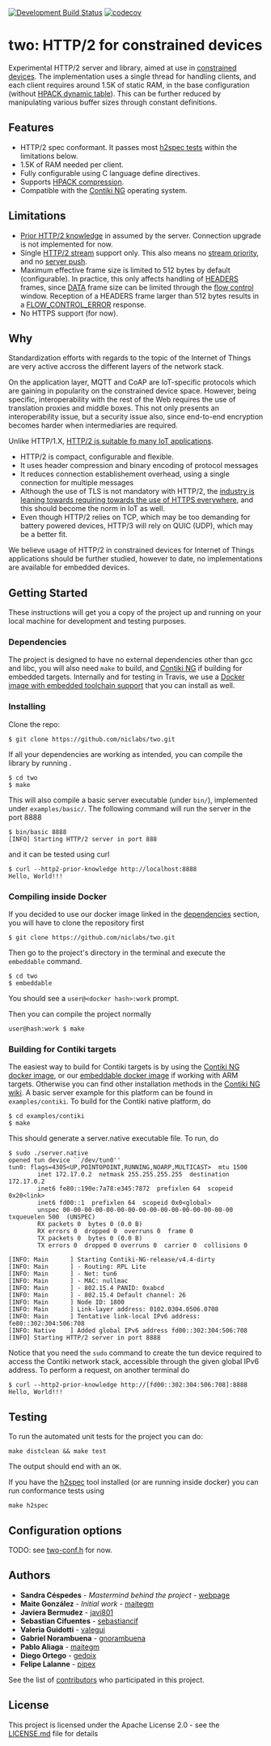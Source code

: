 [![Development Build Status](https://travis-ci.com/niclabs/two.svg?branch=develop)](https://travis-ci.com/niclabs/two)
[![codecov](https://codecov.io/gh/niclabs/two/branch/develop/graph/badge.svg)](https://codecov.io/gh/niclabs/two)

# two: HTTP/2 for constrained devices

Experimental HTTP/2 server and library, aimed at use in [constrained devices](https://tools.ietf.org/html/rfc7228). 
The implementation uses a single thread for handling clients, and each client requires around 1.5K of static RAM, in the base configuration 
(without [HPACK dynamic table](https://httpwg.org/specs/rfc7541.html#dynamic.table)). This can be further reduced by manipulating various buffer sizes through 
constant definitions. 

## Features

* HTTP/2 spec conformant. It passes most [h2spec tests](https://github.com/summerwind/h2spec) within the limitations below.
* 1.5K of RAM needed per client.
* Fully configurable using C language define directives.
* Supports [HPACK compression](https://httpwg.org/specs/rfc7541.html).
* Compatible with the [Contiki NG](http://contiki-ng.org/) operating system.

## Limitations

* [Prior HTTP/2 knowledge](https://httpwg.org/specs/rfc7540.html#known-http) in assumed by the server. Connection upgrade is not implemented for now.
* Single [HTTP/2 stream](https://httpwg.org/specs/rfc7540.html#StreamsLayer) support only. This also means no [stream priority](https://httpwg.org/specs/rfc7540.html#StreamPriority), and no [server push](https://httpwg.org/specs/rfc7540.html#PushResources).
* Maximum effective frame size is limited to 512 bytes by default (configurable). In practice, this only affects handling of [HEADERS](https://httpwg.org/specs/rfc7540.html#HEADERS) frames, since [DATA](https://httpwg.org/specs/rfc7540.html#DATA) frame size can be limited through the [flow control](https://httpwg.org/specs/rfc7540.html#FlowControl) window. Reception of a HEADERS frame larger than 512 bytes results in a [FLOW_CONTROL_ERROR](https://httpwg.org/specs/rfc7540.html#ErrorCodes) response.
* No HTTPS support (for now).

## Why

Standardization efforts with regards to the topic of the Internet of Things are very active accross the different layers of the network stack. 

On the application layer, MQTT and CoAP are IoT-specific protocols which are gaining in popularity on the constrained device space. 
However, being specific, interoperability with the rest of the Web requires the use of translation proxies and middle boxes. 
This not only presents an interoperability issue, but a security issue also, since end-to-end encryption becomes harder when intermediaries are
required.

Unlike HTTP/1.X, [HTTP/2 is suitable fo many IoT applications](https://www.ietf.org/archive/id/draft-montenegro-httpbis-h2ot-profile-00.txt).

* HTTP/2 is compact, configurable and flexible.
* It uses header compression and binary encoding of protocol messages
* It reduces connection establishement overhead, using a single connection for multiple messages
* Although the use of TLS is not mandatory with HTTP/2, the [industry is leaning towards requiring towards the use of HTTPS everywhere](https://daniel.haxx.se/blog/2015/03/06/tls-in-http2/), and this should become the norm in IoT as well.
* Even though HTTP/2 relies on TCP, which may be too demanding for battery powered devices, HTTP/3 will rely on QUIC (UDP), which may be a better fit.

We believe usage of HTTP/2 in constrained devices for Internet of Things applications should be further studied, however to date, no implementations are available for embedded devices.

## Getting Started

These instructions will get you a copy of the project up and running on your local machine for development and testing purposes. 

### Dependencies

The project is designed to have no external dependencies other than gcc and libc, you will also need `make` to build, and [Contiki NG](https://github.com/contiki-ng/contiki-ng/wiki) if building for embedded targets. 
Internally and for testing in Travis, we use a [Docker image with embedded toolchain support](https://hub.docker.com/r/niclabs/embeddable) that you can install as well.

### Installing

Clone the repo:
```{bash}
$ git clone https://github.com/niclabs/two.git
```

If all your dependencies are working as intended, you can compile the library by running .
```{bash}
$ cd two
$ make
```

This will also compile a basic server executable (under `bin/`), implemented under `examples/basic/`. 
The following command will run the server in the port 8888
```{bash}
$ bin/basic 8888
[INFO] Starting HTTP/2 server in port 888
```

and it can be tested using curl
```{bash}
$ curl --http2-prior-knowledge http://localhost:8888
Hello, World!!!
```

### Compiling inside Docker

If you decided to use our docker image linked in the [dependencies](#dependencies) section, you will have to clone the repository first
```{bash}
$ git clone https://github.com/niclabs/two.git
```

Then go to the project's directory in the terminal and execute the `embeddable` command.
```{bash}
$ cd two
$ embeddable
```
You should see a `user@<docker hash>:work` prompt.


Then you can compile the project normally
```{bash}
user@hash:work $ make
```

### Building for Contiki targets

The easiest way to build for Contiki targets is by using the [Contiki NG docker image](https://github.com/contiki-ng/contiki-ng/wiki/Docker), or our [embeddable docker image](https://hub.docker.com/r/niclabs/embeddable) if working with ARM targets.
Otherwise you can find other installation methods in the [Contiki NG wiki](https://github.com/contiki-ng/contiki-ng/wiki). A basic server example for this platform can be found in `examples/contiki`.
To build for the Contiki native platform, do
```{bash}
$ cd examples/contiki
$ make
```

This should generate a server.native executable file. To run, do
```{bash}
$ sudo ./server.native
opened tun device ``/dev/tun0''
tun0: flags=4305<UP,POINTOPOINT,RUNNING,NOARP,MULTICAST>  mtu 1500
        inet 172.17.0.2  netmask 255.255.255.255  destination 172.17.0.2
        inet6 fe80::190e:7a78:e345:7872  prefixlen 64  scopeid 0x20<link>
        inet6 fd00::1  prefixlen 64  scopeid 0x0<global>
        unspec 00-00-00-00-00-00-00-00-00-00-00-00-00-00-00-00  txqueuelen 500  (UNSPEC)
        RX packets 0  bytes 0 (0.0 B)
        RX errors 0  dropped 0  overruns 0  frame 0
        TX packets 0  bytes 0 (0.0 B)
        TX errors 0  dropped 0 overruns 0  carrier 0  collisions 0

[INFO: Main      ] Starting Contiki-NG-release/v4.4-dirty
[INFO: Main      ] - Routing: RPL Lite
[INFO: Main      ] - Net: tun6
[INFO: Main      ] - MAC: nullmac
[INFO: Main      ] - 802.15.4 PANID: 0xabcd
[INFO: Main      ] - 802.15.4 Default channel: 26
[INFO: Main      ] Node ID: 1800
[INFO: Main      ] Link-layer address: 0102.0304.0506.0708
[INFO: Main      ] Tentative link-local IPv6 address: fe80::302:304:506:708
[INFO: Native    ] Added global IPv6 address fd00::302:304:506:708
[INFO] Starting HTTP/2 server in port 8888
```
Notice that you need the `sudo` command to create the tun device required to access the Contiki network stack, accessible through the given global IPv6 address. To perform a request, on another terminal do
```{bash}
$ curl --http2-prior-knowledge http://[fd00::302:304:506:708]:8888
Hello, World!!!
```

## Testing

To run the automated unit tests for the project you can do:

```{bash}
make distclean && make test
```

The output should end with an `OK`.

If you have the [h2spec](https://github.com/summerwind/h2spec) tool installed (or are running inside docker) you can run conformance tests using
```{bash}
make h2spec
```

## Configuration options

TODO: see [two-conf.h](src/two-conf.h) for now.

## Authors

* **Sandra Céspedes** - *Mastermind behind the project* - [webpage](https://www.cec.uchile.cl/~scespedes/)
* **Maite González** - *Initial work* - [maitegm](https://github.com/people/maitegm)
* **Javiera Bermudez** - [javi801](https://github.com/people/javi801)
* **Sebastian  Cifuentes** - [sebastiancif](https://github.com/people/sebastiancif)
* **Valeria Guidotti** - [valegui](https://github.com/people/valegui)
* **Gabriel Norambuena** - [gnorambuena](https://github.com/people/gnorambuena)
* **Pablo Aliaga** - [maitegm](https://github.com/people/pabloaliaga)
* **Diego Ortego** - [gedoix](https://github.com/people/gedoix)
* **Felipe Lalanne** - [pipex](https://github.com/people/pipex)

See the list of [contributors](https://github.com/your/project/contributors) who participated in this project.

## License

This project is licensed under the Apache License 2.0 - see the [LICENSE.md](LICENSE.md) file for details
